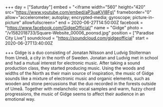 +++
day = ["Saturday"]
embed = "<iframe width=\"560\" height=\"420\" src=\"https://www.youtube.com/embed/aP3uaKVI8Fg\" frameborder=\"0\" allow=\"accelerometer; autoplay; encrypted-media; gyroscope; picture-in-picture\" allowfullscreen></iframe>"
end = 2020-06-27T14:50:00Z
facebook = "https://www.facebook.com/GidgeOfficial/"
name = "Gidge"
photo = "/v1582018733/Square-Website_00006_poonsd.jpg"
position = ["Paradise City Live"]
soundcloud = "https://soundcloud.com/gidgeofficial"
start = 2020-06-27T13:40:00Z

+++
Gidge is a duo consisting of Jonatan Nilsson and Ludvig Stolterman from Umeå, a city in the north of Sweden. Jonatan and Ludvig met in school and had a mutual interest for electronic music. After taking a sound production class, they started producing music. Using the woods and widths of the North as their main source of inspiration, the music of Gidge sounds like a mixture of electronic music and organic elements, such as wooden and stone percussions that the duo recorded in the forests outside of Umeå. Together with melancholic vocal samples and warm, fuzzy chord progressions, the music of Gidge seems to affect their audience in an emotional way.